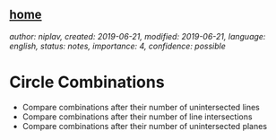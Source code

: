 [home](./index.md)
-------------------

*author: niplav, created: 2019-06-21, modified: 2019-06-21, language: english, status: notes, importance: 4, confidence: possible*

Circle Combinations
===================

* Compare combinations after their number of unintersected lines
* Compare combinations after their number of line intersections
* Compare combinations after their number of unintersected planes
